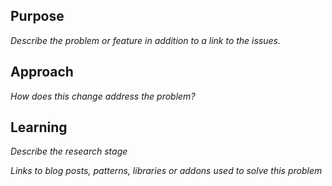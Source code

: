 ## Purpose
_Describe the problem or feature in addition to a link to the issues._

## Approach
_How does this change address the problem?_

## Learning
_Describe the research stage_

_Links to blog posts, patterns, libraries or addons used to solve this problem_
